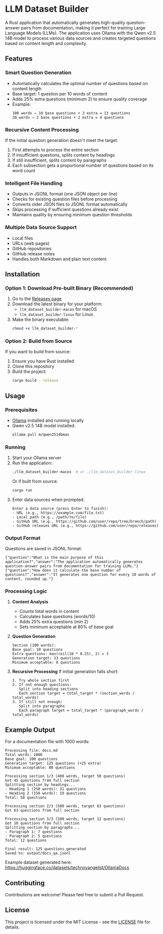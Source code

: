 # LLM Dataset Builder

A Rust application that automatically generates high-quality question-answer pairs from documentation, making it perfect for training Large Language Models (LLMs). The application uses Ollama with the Qwen v2.5 14B model to process various data sources and creates targeted questions based on content length and complexity.

## Features

### Smart Question Generation
- Automatically calculates the optimal number of questions based on content length
- Base target: 1 question per 10 words of content
- Adds 25% extra questions (minimum 2) to ensure quality coverage
- Example:
  ```
  100 words → 10 base questions + 3 extra = 13 questions
  20 words → 2 base questions + 2 extra = 4 questions
  ```

### Recursive Content Processing
If the initial question generation doesn't meet the target:
1. First attempts to process the entire section
2. If insufficient questions, splits content by headings
3. If still insufficient, splits content by paragraphs
4. Each subsection gets a proportional number of questions based on its word count

### Intelligent File Handling
- Outputs in JSONL format (one JSON object per line)
- Checks for existing question files before processing
- Converts older JSON files to JSONL format automatically
- Skips processing if sufficient questions already exist
- Maintains quality by ensuring minimum question thresholds

### Multiple Data Source Support
- Local files
- URLs (web pages)
- GitHub repositories
- GitHub release notes
- Handles both Markdown and plain text content

## Installation

### Option 1: Download Pre-built Binary (Recommended)
1. Go to the [Releases page](https://github.com/technovangelist/llm_dataset_builder/releases)
2. Download the latest binary for your platform:
   - `llm_dataset_builder-macos` for macOS
   - `llm_dataset_builder-linux` for Linux
3. Make the binary executable:
   ```bash
   chmod +x llm_dataset_builder-*
   ```

### Option 2: Build from Source
If you want to build from source:
1. Ensure you have Rust installed
2. Clone this repository
3. Build the project:
   ```bash
   cargo build --release
   ```

## Usage

### Prerequisites
- [Ollama](https://ollama.ai) installed and running locally
- Qwen v2.5 14B model installed:
  ```bash
  ollama pull m/qwen2514bmax
  ```

### Running
1. Start your Ollama server
2. Run the application:
   ```bash
   ./llm_dataset_builder-macos  # or ./llm_dataset_builder-linux
   ```
   Or if built from source:
   ```bash
   cargo run
   ```
3. Enter data sources when prompted:
   ```
   Enter a data source (press Enter to finish):
   - URL (e.g., https://example.com/file.txt)
   - Local path (e.g., /path/to/file)
   - GitHub URL (e.g., https://github.com/user/repo/tree/branch/path)
   - GitHub releases URL (e.g., https://github.com/user/repo/releases)
   ```

### Output Format
Questions are saved in JSONL format:
```jsonl
{"question":"What is the main purpose of this application?","answer":"The application automatically generates question-answer pairs from documentation for training LLMs."}
{"question":"How does it calculate the base number of questions?","answer":"It generates one question for every 10 words of content, rounded up."}
```

### Processing Logic

1. **Content Analysis**
   - Counts total words in content
   - Calculates base questions (words/10)
   - Adds 25% extra questions (min 2)
   - Sets minimum acceptable at 80% of base goal

2. **Question Generation**
   ```
   Section (100 words):
   Base goal: 10 questions
   Extra questions: max(ceil(10 * 0.25), 2) = 3
   Generation target: 13 questions
   Minimum acceptable: 8 questions
   ```

3. **Recursive Processing**
   If initial generation falls short:
   ```
   1. Try whole section first
   2. If not enough questions:
      Split into heading sections
      Each section target = total_target * (section_words / total_words)
   3. If still not enough:
      Split into paragraphs
      Each paragraph target = total_target * (paragraph_words / total_words)
   ```

## Example Output

For a documentation file with 1000 words:
```
Processing file: docs.md
Total words: 1000
Base goal: 100 questions
Generation target: 125 questions (+25 extra)
Minimum acceptable: 80 questions

Processing section 1/3 (400 words, target 50 questions)
Got 45 questions from full section
Splitting section by headings...
- Heading 1 (250 words): 31 questions
- Heading 2 (150 words): 19 questions
Total: 50 questions

Processing section 2/3 (500 words, target 63 questions)
Got 63 questions from full section

Processing section 3/3 (100 words, target 12 questions)
Got 10 questions from full section
Splitting section by paragraphs...
- Paragraph 1: 7 questions
- Paragraph 2: 5 questions
Total: 12 questions

Final result: 125 questions generated
Saved to: output/docs_qa.jsonl
```

Example dataset generated here: https://huggingface.co/datasets/technovangelist/OllamaDocs


## Contributing

Contributions are welcome! Please feel free to submit a Pull Request.

## License

This project is licensed under the MIT License - see the [LICENSE](LICENSE) file for details.

